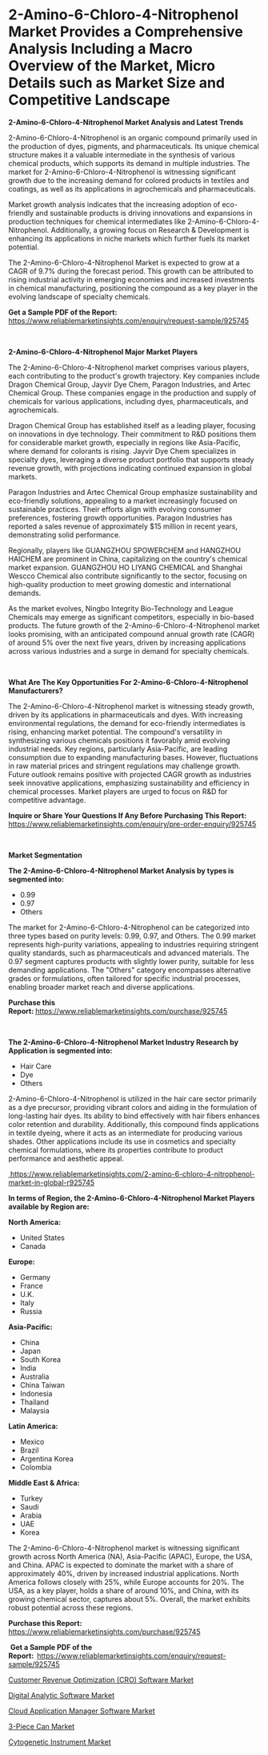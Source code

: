 <p><h1>2-Amino-6-Chloro-4-Nitrophenol Market Provides a Comprehensive Analysis Including a Macro Overview of the Market, Micro Details such as Market Size and Competitive Landscape</h1></p><p><strong>2-Amino-6-Chloro-4-Nitrophenol Market Analysis and Latest Trends</strong></p>
<p><p>2-Amino-6-Chloro-4-Nitrophenol is an organic compound primarily used in the production of dyes, pigments, and pharmaceuticals. Its unique chemical structure makes it a valuable intermediate in the synthesis of various chemical products, which supports its demand in multiple industries. The market for 2-Amino-6-Chloro-4-Nitrophenol is witnessing significant growth due to the increasing demand for colored products in textiles and coatings, as well as its applications in agrochemicals and pharmaceuticals.</p><p>Market growth analysis indicates that the increasing adoption of eco-friendly and sustainable products is driving innovations and expansions in production techniques for chemical intermediates like 2-Amino-6-Chloro-4-Nitrophenol. Additionally, a growing focus on Research & Development is enhancing its applications in niche markets which further fuels its market potential. </p><p>The 2-Amino-6-Chloro-4-Nitrophenol Market is expected to grow at a CAGR of 9.7% during the forecast period. This growth can be attributed to rising industrial activity in emerging economies and increased investments in chemical manufacturing, positioning the compound as a key player in the evolving landscape of specialty chemicals.</p></p>
<p><strong>Get a Sample PDF of the Report:&nbsp;</strong> <a href="https://www.reliablemarketinsights.com/enquiry/request-sample/925745?utm_campaign=1444&utm_medium=2&utm_source=Github&utm_content=ia&utm_term=12102024&utm_id=2-amino-6-chloro-4-nitrophenol">https://www.reliablemarketinsights.com/enquiry/request-sample/925745</a></p>
<p>&nbsp;</p>
<p><strong>2-Amino-6-Chloro-4-Nitrophenol Major Market Players</strong></p>
<p><p>The 2-Amino-6-Chloro-4-Nitrophenol market comprises various players, each contributing to the product's growth trajectory. Key companies include Dragon Chemical Group, Jayvir Dye Chem, Paragon Industries, and Artec Chemical Group. These companies engage in the production and supply of chemicals for various applications, including dyes, pharmaceuticals, and agrochemicals.</p><p>Dragon Chemical Group has established itself as a leading player, focusing on innovations in dye technology. Their commitment to R&D positions them for considerable market growth, especially in regions like Asia-Pacific, where demand for colorants is rising. Jayvir Dye Chem specializes in specialty dyes, leveraging a diverse product portfolio that supports steady revenue growth, with projections indicating continued expansion in global markets.</p><p>Paragon Industries and Artec Chemical Group emphasize sustainability and eco-friendly solutions, appealing to a market increasingly focused on sustainable practices. Their efforts align with evolving consumer preferences, fostering growth opportunities. Paragon Industries has reported a sales revenue of approximately $15 million in recent years, demonstrating solid performance.</p><p>Regionally, players like GUANGZHOU SPOWERCHEM and HANGZHOU HAICHEM are prominent in China, capitalizing on the country's chemical market expansion. GUANGZHOU HO LIYANG CHEMICAL and Shanghai Wescco Chemical also contribute significantly to the sector, focusing on high-quality production to meet growing domestic and international demands.</p><p>As the market evolves, Ningbo Integrity Bio-Technology and League Chemicals may emerge as significant competitors, especially in bio-based products. The future growth of the 2-Amino-6-Chloro-4-Nitrophenol market looks promising, with an anticipated compound annual growth rate (CAGR) of around 5% over the next five years, driven by increasing applications across various industries and a surge in demand for specialty chemicals.</p></p>
<p>&nbsp;</p>
<p><strong>What Are The Key Opportunities For 2-Amino-6-Chloro-4-Nitrophenol Manufacturers?</strong></p>
<p><p>The 2-Amino-6-Chloro-4-Nitrophenol market is witnessing steady growth, driven by its applications in pharmaceuticals and dyes. With increasing environmental regulations, the demand for eco-friendly intermediates is rising, enhancing market potential. The compound's versatility in synthesizing various chemicals positions it favorably amid evolving industrial needs. Key regions, particularly Asia-Pacific, are leading consumption due to expanding manufacturing bases. However, fluctuations in raw material prices and stringent regulations may challenge growth. Future outlook remains positive with projected CAGR growth as industries seek innovative applications, emphasizing sustainability and efficiency in chemical processes. Market players are urged to focus on R&D for competitive advantage.</p></p>
<p><strong>Inquire or Share Your Questions If Any Before Purchasing This Report:</strong> <a href="https://www.reliablemarketinsights.com/enquiry/pre-order-enquiry/925745?utm_campaign=1444&utm_medium=2&utm_source=Github&utm_content=ia&utm_term=12102024&utm_id=2-amino-6-chloro-4-nitrophenol">https://www.reliablemarketinsights.com/enquiry/pre-order-enquiry/925745</a></p>
<p>&nbsp;</p>
<p><strong>Market Segmentation</strong></p>
<p><strong>The 2-Amino-6-Chloro-4-Nitrophenol Market Analysis by types is segmented into:</strong></p>
<p><ul><li>0.99</li><li>0.97</li><li>Others</li></ul></p>
<p><p>The market for 2-Amino-6-Chloro-4-Nitrophenol can be categorized into three types based on purity levels: 0.99, 0.97, and Others. The 0.99 market represents high-purity variations, appealing to industries requiring stringent quality standards, such as pharmaceuticals and advanced materials. The 0.97 segment captures products with slightly lower purity, suitable for less demanding applications. The "Others" category encompasses alternative grades or formulations, often tailored for specific industrial processes, enabling broader market reach and diverse applications.</p></p>
<p><strong>Purchase this Report:&nbsp;</strong><a href="https://www.reliablemarketinsights.com/purchase/925745?utm_campaign=1444&utm_medium=2&utm_source=Github&utm_content=ia&utm_term=12102024&utm_id=2-amino-6-chloro-4-nitrophenol">https://www.reliablemarketinsights.com/purchase/925745</a></p>
<p>&nbsp;</p>
<p><strong>The 2-Amino-6-Chloro-4-Nitrophenol Market Industry Research by Application is segmented into:</strong></p>
<p><ul><li>Hair Care</li><li>Dye</li><li>Others</li></ul></p>
<p><p>2-Amino-6-Chloro-4-Nitrophenol is utilized in the hair care sector primarily as a dye precursor, providing vibrant colors and aiding in the formulation of long-lasting hair dyes. Its ability to bind effectively with hair fibers enhances color retention and durability. Additionally, this compound finds applications in textile dyeing, where it acts as an intermediate for producing various shades. Other applications include its use in cosmetics and specialty chemical formulations, where its properties contribute to product performance and aesthetic appeal.</p></p>
<p><a href="https://www.reliablemarketinsights.com/2-amino-6-chloro-4-nitrophenol-market-in-global-r925745?utm_campaign=1444&utm_medium=2&utm_source=Github&utm_content=ia&utm_term=12102024&utm_id=2-amino-6-chloro-4-nitrophenol">&nbsp;https://www.reliablemarketinsights.com/2-amino-6-chloro-4-nitrophenol-market-in-global-r925745</a></p>
<p><strong>In terms of Region, the 2-Amino-6-Chloro-4-Nitrophenol Market Players available by Region are:</strong></p>
<p>
    <p> <strong> North America: </strong>
        <ul>
            <li>United States</li>
            <li>Canada</li>
        </ul>
        </p> 
    <p> <strong> Europe: </strong>
        <ul>
            <li>Germany</li>
            <li>France</li>
            <li>U.K.</li>
            <li>Italy</li>
            <li>Russia</li>
        </ul>
        </p> 
    <p> <strong> Asia-Pacific: </strong>
        <ul>
            <li>China</li>
            <li>Japan</li>
            <li>South Korea</li>
            <li>India</li>
            <li>Australia</li>
            <li>China Taiwan</li>
            <li>Indonesia</li>
            <li>Thailand</li>
            <li>Malaysia</li>
        </ul>
        </p> 
    <p> <strong> Latin America: </strong>
        <ul>
            <li>Mexico</li>
            <li>Brazil</li>
            <li>Argentina Korea</li>
            <li>Colombia</li>
        </ul>
        </p> 
    <p> <strong> Middle East & Africa: </strong>
        <ul>
            <li>Turkey</li>
            <li>Saudi</li>
            <li>Arabia</li>
            <li>UAE</li>
            <li>Korea</li>
        </ul>
    </p>
    </p>
<p><p>The 2-Amino-6-Chloro-4-Nitrophenol market is witnessing significant growth across North America (NA), Asia-Pacific (APAC), Europe, the USA, and China. APAC is expected to dominate the market with a share of approximately 40%, driven by increased industrial applications. North America follows closely with 25%, while Europe accounts for 20%. The USA, as a key player, holds a share of around 10%, and China, with its growing chemical sector, captures about 5%. Overall, the market exhibits robust potential across these regions.</p></p>
<p><strong>Purchase this Report: </strong><a href="https://www.reliablemarketinsights.com/purchase/925745?utm_campaign=1444&utm_medium=2&utm_source=Github&utm_content=ia&utm_term=12102024&utm_id=2-amino-6-chloro-4-nitrophenol">https://www.reliablemarketinsights.com/purchase/925745</a></p>
<p>&nbsp;<strong>Get a Sample PDF of the Report:&nbsp;&nbsp;</strong><a href="https://www.reliablemarketinsights.com/enquiry/request-sample/925745?utm_campaign=1444&utm_medium=2&utm_source=Github&utm_content=ia&utm_term=12102024&utm_id=2-amino-6-chloro-4-nitrophenol">https://www.reliablemarketinsights.com/enquiry/request-sample/925745</a></p>
<p><strong></strong></p>
<p><p><a href="https://www.linkedin.com/pulse/customer-revenue-optimization-cro-software-growth-report-2024-jqgre?utm_campaign=1444&utm_medium=2&utm_source=Github&utm_content=ia&utm_term=12102024&utm_id=2-amino-6-chloro-4-nitrophenol">Customer Revenue Optimization (CRO) Software Market</a></p><p><a href="https://www.linkedin.com/pulse/market-forecasting-change-global-digital-analytic-software-shucc?utm_campaign=1444&utm_medium=2&utm_source=Github&utm_content=ia&utm_term=12102024&utm_id=2-amino-6-chloro-4-nitrophenol">Digital Analytic Software Market</a></p><p><a href="https://www.linkedin.com/pulse/cloud-application-manager-software-market-global-trends-forecast-jznke?utm_campaign=1444&utm_medium=2&utm_source=Github&utm_content=ia&utm_term=12102024&utm_id=2-amino-6-chloro-4-nitrophenol">Cloud Application Manager Software Market</a></p><p><a href="https://www.linkedin.com/pulse/3-piece-can-market-segmentation-in-depth-analysis-beercarbonated-2rwtf?utm_campaign=1444&utm_medium=2&utm_source=Github&utm_content=ia&utm_term=12102024&utm_id=2-amino-6-chloro-4-nitrophenol">3-Piece Can Market</a></p><p><a href="https://www.linkedin.com/pulse/cytogenetic-instrument-industry-sector-new-technologies-ufnhe?utm_campaign=1444&utm_medium=2&utm_source=Github&utm_content=ia&utm_term=12102024&utm_id=2-amino-6-chloro-4-nitrophenol">Cytogenetic Instrument Market</a></p></p>